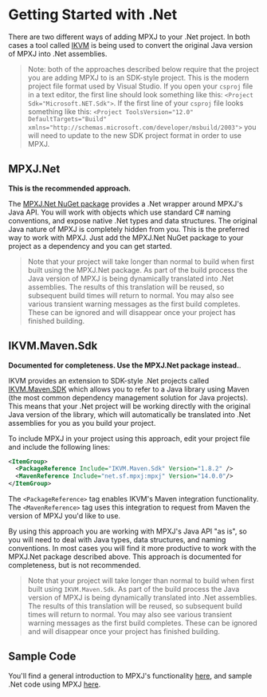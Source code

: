 # Getting Started with .Net
There are two different ways of adding MPXJ to your .Net project. In both cases
a tool called [IKVM](https://github.com/ikvmnet/ikvm)
is being used to convert the original Java version of MPXJ into .Net assemblies.

> Note: both of the approaches described below require that the project
> you are adding MPXJ to is an SDK-style project. This is the modern project
> file format used by Visual Studio. 
> If you open your `csproj` file in a text editor, the first line should look
> something like this: `<Project Sdk="Microsoft.NET.Sdk">`. If the first line of
> your `csproj` file looks something like this:
> `<Project ToolsVersion="12.0" DefaultTargets="Build" xmlns="http://schemas.microsoft.com/developer/msbuild/2003">`
> you will need to update to the new SDK project format in order to use MPXJ.

## MPXJ.Net
**This is the recommended approach.**

The [MPXJ.Net NuGet package](https://www.nuget.org/packages/MPXJ.Net)
provides a .Net wrapper around MPXJ's Java API. You will work
with objects which use standard C# naming conventions, and expose native .Net
types and data structures. The original Java nature of MPXJ is completely
hidden from you. This is the preferred way to work with MPXJ. Just add the 
MPXJ.Net NuGet package to your project as a dependency and you can get started.

> Note that your project will take longer than normal to build when first
> built using the MPXJ.Net package. As part of the build process the Java
> version of MPXJ is being dynamically translated into .Net assemblies.
> The results of this translation will be reused, so subsequent build times will
> return to normal. You may also see various transient warning messages as the
> first build completes. These can be ignored and will disappear once your
> project has finished building.

## IKVM.Maven.Sdk
**Documented for completeness. Use the MPXJ.Net package instead.**.

IKVM provides an extension to SDK-style .Net
projects called [IKVM.Maven.SDK](https://www.nuget.org/packages/IKVM.Maven.Sdk)
which allows you to refer to a Java library using Maven (the
most common dependency management solution for Java projects). This means that
your .Net project will be working directly with the original Java version of
the library, which will automatically be translated into .Net assemblies for
you as you build your project.

To include MPXJ in your project using this approach, edit
your project file and include the following lines:

```xml
<ItemGroup>
  <PackageReference Include="IKVM.Maven.Sdk" Version="1.8.2" />
  <MavenReference Include="net.sf.mpxj:mpxj" Version="14.0.0"/>
</ItemGroup>
```

The `<PackageReference>` tag enables IKVM's Maven integration functionality. The
`<MavenReference>` tag uses this integration to request from Maven the version
of MPXJ you'd like to use.

By using this approach you are working with MPXJ's Java API "as is", so you will
need to deal with Java types, data structures, and naming conventions. In most
cases you will find it more productive to work with the MPXJ.Net package
described above. This approach is documented for completeness, but is not
recommended.

> Note that your project will take longer than normal to build when first
> built using `IKVM.Maven.Sdk`. As part of the build process the Java
> version of MPXJ is being dynamically translated into .Net assemblies.
> The results of this translation will be reused, so subsequent build times will
> return to normal. You may also see various transient warning messages as the
> first build completes. These can be ignored and will disappear once your
> project has finished building.

## Sample Code
You'll find a general introduction to MPXJ's functionality
[here](howto-start.md),
and sample .Net code using MPXJ [here](https://github.com/joniles/mpxj-dotnet-samples).
